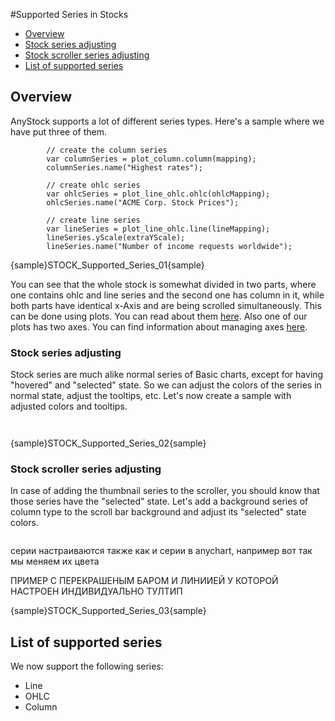 #Supported Series in Stocks

* [Overview](#overview)
 * [Stock series adjusting](#stock_series_adjusting)
 * [Stock scroller series adjusting](#stock_scroller_series_adjusting)
* [List of supported series](#list_of_supported_series)


## Overview

AnyStock supports a lot of different series types. Here's a sample where we have put three of them. 

```
		// create the column series
        var columnSeries = plot_column.column(mapping);
        columnSeries.name("Highest rates");

		// create ohlc series
        var ohlcSeries = plot_line_ohlc.ohlc(ohlcMapping);
        ohlcSeries.name("ACME Corp. Stock Prices");

		// create line series
        var lineSeries = plot_line_ohlc.line(lineMapping);
        lineSeries.yScale(extraYScale);
        lineSeries.name("Number of income requests worldwide");
```
{sample}STOCK\_Supported\_Series\_01{sample}

You can see that the whole stock is somewhat divided in two parts, where one contains ohlc and line series and the second one has column in it, while both parts have identical x-Axis and are being scrolled simultaneously. This can be done using plots. You can read about them [here](#Chart_Plots). Also one of our plots has two axes. You can find information about managing axes [here](../Axes_and_Grids/Axes).

### Stock series adjusting

Stock series are much alike normal series of Basic charts, except for having "hovered" and "selected" state. So we can adjust the colors of the series in normal state, adjust the tooltips, etc. Let's now create a sample with adjusted colors and tooltips.

```
		
```
{sample}STOCK\_Supported\_Series\_02{sample}


### Stock scroller series adjusting

In case of adding the thumbnail series to the scroller, you should know that those series have the "selected" state. Let's add a background series of column type to the scroll bar background and adjust its "selected" state colors.

```
```


серии настраиваются также как и серии в anychart, например вот так мы меняем их цвета

ПРИМЕР С ПЕРЕКРАШЕНЫМ БАРОМ И ЛИНИИЕЙ У КОТОРОЙ НАСТРОЕН ИНДИВИДУАЛЬНО ТУЛТИП

{sample}STOCK\_Supported\_Series\_03{sample}


## List of supported series

We now support the following series:
 - Line
 - OHLC
 - Column



